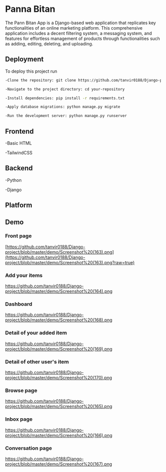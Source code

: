 
# Panna Bitan


The Pann Bitan App is a Django-based web application that replicates key functionalities of an online marketing platform. This comprehensive application includes a decent filtering system, a messaging system, and features for effortless management of products through functionalities such as adding, editing, deleting, and uploading.

## Deployment

To deploy this project run

```bash
-Clone the repository: git clone https://github.com/tanvir0188/Django-project.git

-Navigate to the project directory: cd your-repository

-Install dependencies: pip install -r requirements.txt

-Apply database migrations: python manage.py migrate

-Run the development server: python manage.py runserver
```


## Frontend
-Basic HTML

-TailwindCSS
## Backend
-Python

-Django
## Platform

## Demo

### Front page
[https://github.com/tanvir0188/Django-project/blob/master/demo/Screenshot%20(163).png](https://github.com/tanvir0188/Django-project/blob/master/demo/Screenshot%20(163).png?raw=true)

### Add your items
https://github.com/tanvir0188/Django-project/blob/master/demo/Screenshot%20(164).png

### Dashboard
https://github.com/tanvir0188/Django-project/blob/master/demo/Screenshot%20(168).png

### Detail of your added item
https://github.com/tanvir0188/Django-project/blob/master/demo/Screenshot%20(169).png

### Detail of other user's item
https://github.com/tanvir0188/Django-project/blob/master/demo/Screenshot%20(170).png

### Browse page
https://github.com/tanvir0188/Django-project/blob/master/demo/Screenshot%20(165).png

### Inbox page
https://github.com/tanvir0188/Django-project/blob/master/demo/Screenshot%20(166).png

### Conversation page
https://github.com/tanvir0188/Django-project/blob/master/demo/Screenshot%20(167).png


